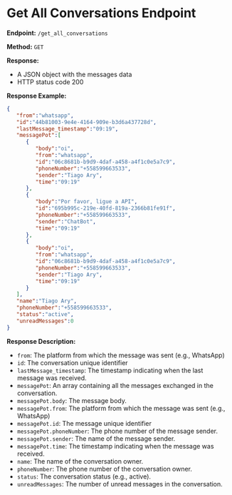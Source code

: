 # Get All Conversations Endpoint

**Endpoint:** `/get_all_conversations`

**Method:** `GET`

**Response:** 

- A JSON object with the messages data
- HTTP status code 200

**Response Example:**
```json
{
   "from":"whatsapp",
   "id":"44b81003-9e4e-4164-909e-b3d6a437728d",
   "lastMessage_timestamp":"09:19",
   "messagePot":[
      {
         "body":"oi",
         "from":"whatsapp",
         "id":"06c8681b-b9d9-4daf-a458-a4f1c0e5a7c9",
         "phoneNumber":"+558599663533",
         "sender":"Tiago Ary",
         "time":"09:19"
      },
      {
         "body":"Por favor, ligue a API",
         "id":"695b995c-219e-40fd-819a-2366b81fe91f",
         "phoneNumber":"+558599663533",
         "sender":"ChatBot",
         "time":"09:19"
      },
      {
         "body":"oi",
         "from":"whatsapp",
         "id":"06c8681b-b9d9-4daf-a458-a4f1c0e5a7c9",
         "phoneNumber":"+558599663533",
         "sender":"Tiago Ary",
         "time":"09:19"
      }
   ],
   "name":"Tiago Ary",
   "phoneNumber":"+558599663533",
   "status":"active",
   "unreadMessages":0
}
````

**Response Description:**
- `from`: The platform from which the message was sent (e.g., WhatsApp)
- `id`: The conversation unique identifier
- `lastMessage_timestamp`: The timestamp indicating when the last message was received.
- `messagePot`: An array containing all the messages exchanged in the conversation.
- `messagePot.body`: The message body.
- `messagePot.from`: The platform from which the message was sent (e.g., WhatsApp)
- `messagePot.id`: The message unique identifier
- `messagePot.phoneNumber`: The phone number of the message sender.
- `messagePot.sender`: The name of the message sender.
- `messagePot.time`: The timestamp indicating when the message was received.
- `name`: The name of the conversation owner.
- `phoneNumber`: The phone number of the conversation owner.
- `status`: The conversation status (e.g., active).
- `unreadMessages`: The number of unread messages in the conversation.

